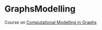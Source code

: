 # GraphsModelling
Course on [Computational Modelling in Graphs](https://uspdigital.usp.br/jupiterweb/obterDisciplina?nomdis=&amp;sgldis=SCC0216)
